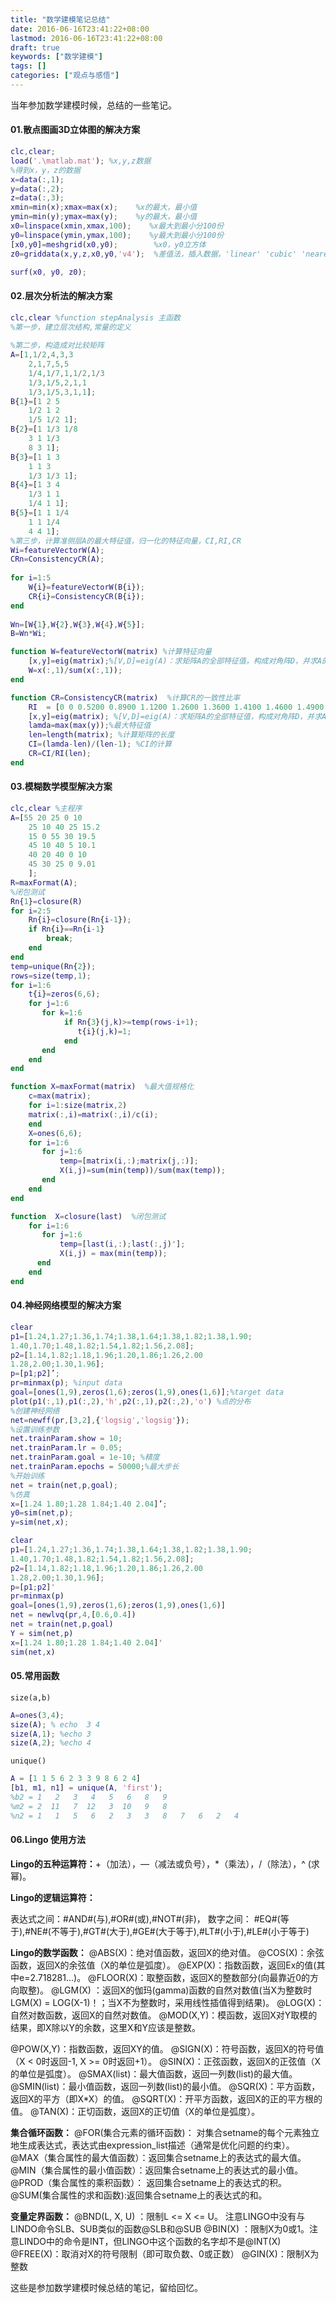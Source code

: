 ```yaml
---
title: "数学建模笔记总结"
date: 2016-06-16T23:41:22+08:00
lastmod: 2016-06-16T23:41:22+08:00
draft: true 
keywords: ["数学建模"]
tags: []
categories: ["观点与感悟"]
---
```


当年参加数学建模时候，总结的一些笔记。

<!--more-->

#### 01.散点图画3D立体图的解决方案

```matlab
clc,clear;
load('.\matlab.mat'); %x,y,z数据
%得到x，y，z的数据
x=data(:,1);
y=data(:,2);
z=data(:,3);
xmin=min(x);xmax=max(x);    %x的最大，最小值
ymin=min(y);ymax=max(y);    %y的最大，最小值
x0=linspace(xmin,xmax,100);    %x最大到最小分100份
y0=linspace(ymin,ymax,100);    %y最大到最小分100份
[x0,y0]=meshgrid(x0,y0);        %x0，y0立方体
z0=griddata(x,y,z,x0,y0,'v4');  %差值法，插入数据，'linear' 'cubic' 'nearest' 'v4' 4种参数类型

surf(x0, y0, z0);
```


#### 02.层次分析法的解决方案

```matlab
clc,clear %function stepAnalysis 主函数
%第一步，建立层次结构,常量的定义
 
%第二步，构造成对比较矩阵
A=[1,1/2,4,3,3
    2,1,7,5,5
    1/4,1/7,1,1/2,1/3
    1/3,1/5,2,1,1
    1/3,1/5,3,1,1];
B{1}=[1 2 5
    1/2 1 2
    1/5 1/2 1];
B{2}=[1 1/3 1/8
    3 1 1/3
    8 3 1];
B{3}=[1 1 3
    1 1 3
    1/3 1/3 1];
B{4}=[1 3 4
    1/3 1 1
    1/4 1 1];
B{5}=[1 1 1/4
    1 1 1/4
    4 4 1];
%第三步，计算准侧层A的最大特征值，归一化的特征向量，CI,RI,CR
Wi=featureVectorW(A);
CRn=ConsistencyCR(A);
 
for i=1:5
    W{i}=featureVectorW(B{i});
    CR{i}=ConsistencyCR(B{i});
end
 
Wn=[W{1},W{2},W{3},W{4},W{5}];
B=Wn*Wi;
```

```matlab
function W=featureVectorW(matrix) %计算特征向量
    [x,y]=eig(matrix);%[V,D]=eig(A)：求矩阵A的全部特征值，构成对角阵D，并求A的特征向量构成V的列向量。
    W=x(:,1)/sum(x(:,1));
end
```

```matlab
function CR=ConsistencyCR(matrix)  %计算CR的一致性比率
    RI  = [0 0 0.5200 0.8900 1.1200 1.2600 1.3600 1.4100 1.4600 1.4900 1.5200 1.5400 1.5600 1.5800 1.5900];%定义RI常量
    [x,y]=eig(matrix); %[V,D]=eig(A)：求矩阵A的全部特征值，构成对角阵D，并求A的特征向量构成V的列向量。
    lamda=max(max(y));%最大特征值
    len=length(matrix); %计算矩阵的长度
    CI=(lamda-len)/(len-1); %CI的计算
    CR=CI/RI(len);
end
```


#### 03.模糊数学模型解决方案

```matlab
clc,clear %主程序
A=[55 20 25 0 10
    25 10 40 25 15.2
    15 0 55 30 19.5
    45 10 40 5 10.1
    40 20 40 0 10 
    45 30 25 0 9.01
    ];
R=maxFormat(A);
%闭包测试
Rn{1}=closure(R)
for i=2:5
    Rn{i}=closure(Rn{i-1});
    if Rn{i}==Rn{i-1}
        break;
    end
end
temp=unique(Rn{2});
rows=size(temp,1);
for i=1:6
    t{i}=zeros(6,6);
    for j=1:6
       for k=1:6
            if Rn{3}(j,k)>=temp(rows-i+1);
               t{i}(j,k)=1;
            end
       end
    end
end
```

```matlab
function X=maxFormat(matrix)  %最大值规格化
    c=max(matrix);
    for i=1:size(matrix,2)
    matrix(:,i)=matrix(:,i)/c(i);
    end
    X=ones(6,6);
    for i=1:6
       for j=1:6
           temp=[matrix(i,:);matrix(j,:)];
           X(i,j)=sum(min(temp))/sum(max(temp));   
       end
    end
end
```

```matlab
function  X=closure(last)  %闭包测试
    for i=1:6
       for j=1:6
           temp=[last(i,:);last(:,j)'];
           X(i,j) = max(min(temp));   
      end
    end    
end
```

#### 04.神经网络模型的解决方案

```matlab
clear
p1=[1.24,1.27;1.36,1.74;1.38,1.64;1.38,1.82;1.38,1.90;
1.40,1.70;1.48,1.82;1.54,1.82;1.56,2.08];
p2=[1.14,1.82;1.18,1.96;1.20,1.86;1.26,2.00
1.28,2.00;1.30,1.96];
p=[p1;p2]’;
pr=minmax(p); %input data
goal=[ones(1,9),zeros(1,6);zeros(1,9),ones(1,6)];%target data 
plot(p1(:,1),p1(:,2),'h',p2(:,1),p2(:,2),'o') %点的分布
%创建神经网络 
net=newff(pr,[3,2],{'logsig','logsig'}); 
%设置训练参数
net.trainParam.show = 10; 
net.trainParam.lr = 0.05; 
net.trainParam.goal = 1e-10; %精度
net.trainParam.epochs = 50000;%最大步长
%开始训练
net = train(net,p,goal);
%仿真
x=[1.24 1.80;1.28 1.84;1.40 2.04]’;
y0=sim(net,p);
y=sim(net,x);
```

```matlab
clear
p1=[1.24,1.27;1.36,1.74;1.38,1.64;1.38,1.82;1.38,1.90;
1.40,1.70;1.48,1.82;1.54,1.82;1.56,2.08];
p2=[1.14,1.82;1.18,1.96;1.20,1.86;1.26,2.00
1.28,2.00;1.30,1.96];
p=[p1;p2]'
pr=minmax(p)
goal=[ones(1,9),zeros(1,6);zeros(1,9),ones(1,6)]
net = newlvq(pr,4,[0.6,0.4])
net = train(net,p,goal)
Y = sim(net,p)
x=[1.24 1.80;1.28 1.84;1.40 2.04]'
sim(net,x)
```

#### 05.常用函数

`size(a,b)`

```matlab
A=ones(3,4);
size(A); % echo  3 4
size(A,1); %echo 3
size(A,2); %echo 4
```

`unique()`

```matlab
A = [1 1 5 6 2 3 3 9 8 6 2 4] 
[b1, m1, n1] = unique(A, 'first');
%b2 = 1   2   3   4   5   6   8   9 
%m2 = 2  11   7  12   3  10   9   8 
%n2 = 1   1   5   6   2   3   3   8   7   6   2   4
```

#### 06.Lingo 使用方法

**Lingo的五种运算符：**+（加法），—（减法或负号），*（乘法），/（除法），^ (求幂)。

**Lingo的逻辑运算符：**

表达式之间：#AND#(与),#OR#(或),#NOT#(非)，
数字之间：  #EQ#(等于),#NE#(不等于),#GT#(大于),#GE#(大于等于),#LT#(小于),#LE#(小于等于)

**Lingo的数学函数：**
@ABS(X)：绝对值函数，返回X的绝对值。
@COS(X)：余弦函数，返回X的余弦值（X的单位是弧度）。
@EXP(X)：指数函数，返回Ex的值(其中e=2.718281...)。
@FLOOR(X)：取整函数，返回X的整数部分(向最靠近0的方向取整)。
@LGM(X) ：返回X的伽玛(gamma)函数的自然对数值(当X为整数时LGM(X) = LOG(X-1)！；当X不为整数时，采用线性插值得到结果)。
@LOG(X)：自然对数函数，返回X的自然对数值。
@MOD(X,Y)：模函数，返回X对Y取模的结果，即X除以Y的余数，这里X和Y应该是整数。

@POW(X,Y)：指数函数，返回XY的值。
@SIGN(X)：符号函数，返回X的符号值（X < 0时返回-1, X >= 0时返回+1）。
@SIN(X)：正弦函数，返回X的正弦值（X的单位是弧度）。
@SMAX(list)：最大值函数，返回一列数(list)的最大值。
@SMIN(list)：最小值函数，返回一列数(list)的最小值。
@SQR(X)：平方函数，返回X的平方（即X*X）的值。
@SQRT(X)：开平方函数，返回X的正的平方根的值。
@TAN(X)：正切函数，返回X的正切值（X的单位是弧度）。

**集合循环函数：**
@FOR(集合元素的循环函数)： 对集合setname的每个元素独立地生成表达式，表达式由expression_list描述（通常是优化问题的约束）。
@MAX（集合属性的最大值函数）：返回集合setname上的表达式的最大值。
@MIN（集合属性的最小值函数）：返回集合setname上的表达式的最小值。
@PROD（集合属性的乘积函数）： 返回集合setname上的表达式的积。
@SUM(集合属性的求和函数):返回集合setname上的表达式的和。

**变量定界函数：**
@BND(L, X, U) ：限制L <= X <= U。 注意LINGO中没有与LINDO命令SLB、SUB类似的函数@SLB和@SUB
@BIN(X) ：限制X为0或1。注意LINDO中的命令是INT，但LINGO中这个函数的名字却不是@INT(X)
@FREE(X)：取消对X的符号限制（即可取负数、0或正数）
@GIN(X)：限制X为整数


这些是参加数学建模时候总结的笔记，留给回忆。


